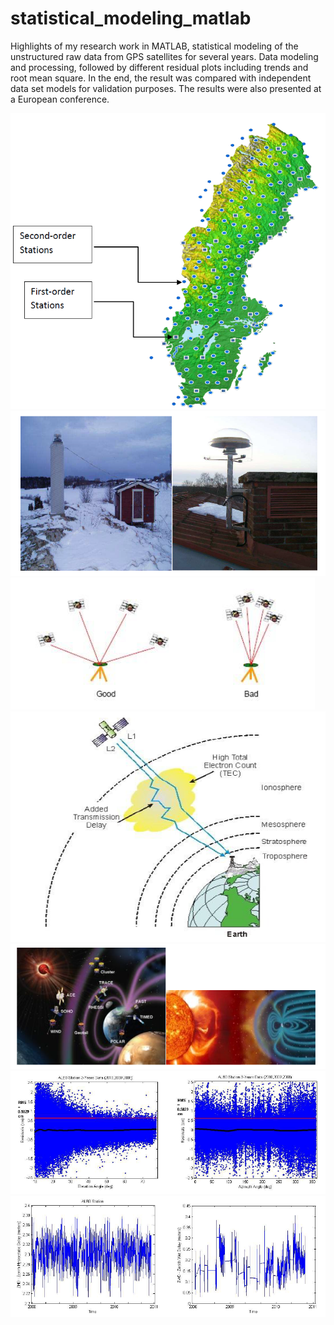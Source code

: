 # statistical_modeling_matlab
Highlights of my research work in MATLAB, statistical modeling of the unstructured raw data from GPS satellites for several years. Data modeling and processing, followed by different residual plots including trends and root mean square. In the end, the result was compared with independent data set models for validation purposes.
The results were also presented at a European conference.

![img](https://github.com/ttariqaziz/statistical_modeling_matlab/blob/main/Plots/Map%20of%20stations.png)
![img](https://github.com/ttariqaziz/statistical_modeling_matlab/blob/main/Plots/Station%20types.png)
![img](https://github.com/ttariqaziz/statistical_modeling_matlab/blob/main/Plots/Good%20bad%20geometry.png)
![img](https://github.com/ttariqaziz/statistical_modeling_matlab/blob/main/Plots/Error%20sources.png)
![img](https://github.com/ttariqaziz/statistical_modeling_matlab/blob/main/Plots/Space%20weather%20error%20sources.png)
![img](https://github.com/ttariqaziz/statistical_modeling_matlab/blob/main/Plots/Plot1.png)
![img](https://github.com/ttariqaziz/statistical_modeling_matlab/blob/main/Plots/Plot2.png)
